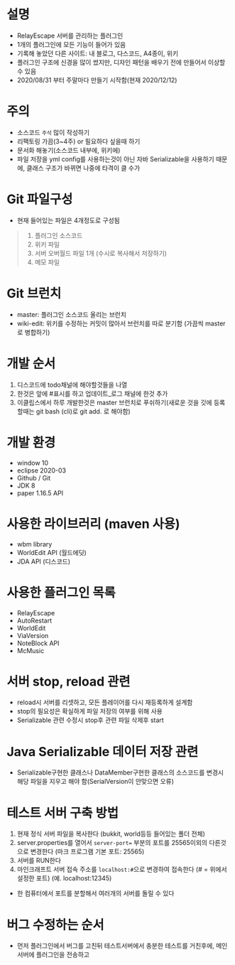 # 설명
- RelayEscape 서버를 관리하는 플러그인
- 1개의 플러그인에 모든 기능이 들어가 있음
- 기록해 놓았던 다른 사이트: 내 블로그, 다스코드, A4종이, 위키
- 플러그인 구조에 신경을 많이 썼지만, 디자인 패턴을 배우기 전에 만들어서 이상할 수 있음
- 2020/08/31 부터 주말마다 만들기 시작함(현재 2020/12/12)


# 주의
- 소스코드 `주석` 많이 작성하기
- 리팩토링 가끔(3~4주) or 필요하다 싶을때 하기
- 문서화 해놓기(소스코드 내부에, 위키에)
- 파일 저장을 yml config를 사용하는것이 아닌 자바 Serializable을 사용하기 때문에, 클래스 구조가 바뀌면 나중에 타격이 클 수가 

# Git 파일구성
- 현재 들어있는 파일은 4개정도로 구성됨
> 1. 플러그인 소스코드
> 2. 위키 파일
> 3. 서버 오버월드 파일 1개 (수시로 복사해서 저장하기)
> 4. 메모 파일


# Git 브런치
- master: 플러그인 소스코드 올리는 브런치
- wiki-edit: 위키를 수정하는 커밋이 많아서 브런치를 따로 분기함 (가끔씩 master로 병합하기)


# 개발 순서
1. 디스코드에 todo채널에 해야할것들을 나열
2. 한것은 앞에 #표시를 하고 업데이트_로그 채널에 한것 추가
3. 이클립스에서 하루 개발한것은 master 브런치로 푸쉬하기(새로운 것을 깃에 등록할때는 git bash (cli)로 git add. 로 해야함)


# 개발 환경
- window 10
- eclipse 2020-03
- Github / Git
- JDK 8
- paper 1.16.5 API

# 사용한 라이브러리 (maven 사용)
- wbm library
- WorldEdit API (월드에딧)
- JDA API (디스코드)

# 사용한 플러그인 목록
- RelayEscape
- AutoRestart
- WorldEdit
- ViaVersion
- NoteBlock API
- McMusic

# 서버 stop, reload 관련
- reload시 서버를 리셋하고, 모든 플레이어를 다시 재등록하게 설계함
- stop의 필요성은 확실하게 파일 저장의 여부를 위해 사용
- Serializable 관련 수정시 stop후 관련 파일 삭제후 start

# Java Serializable 데이터 저장 관련
- Serializable구현한 클래스나 DataMember구현한 클래스의 소스코드를 변경시 해당 파일을 지우고 해야 함(SerialVersion이 안맞으면 오류)


# 테스트 서버 구축 방법
1. 현재 정식 서버 파일을 복사한다 (bukkit, world등등 들어있는 폴더 전체)
2. server.properties를 열어서 `server-port=` 부분의 포트를 25565이외의 다른것으로 변경한다 (마크 프로그램 기본 포트: 25565)
3. 서버를 RUN한다
4. 마인크래프트 서버 접속 주소를 `localhost:#`으로 변경하여 접속한다 (# = 위에서 설정한 포트) (예. localhost:12345)

- 한 컴퓨터에서 포트를 분할해서 여러개의 서버를 돌릴 수 있다


# 버그 수정하는 순서
- 먼저 플러그인에서 버그를 고친뒤 테스트서버에서 충분한 테스트를 거친후에, 메인서버에 플러그인을 전송하고 

